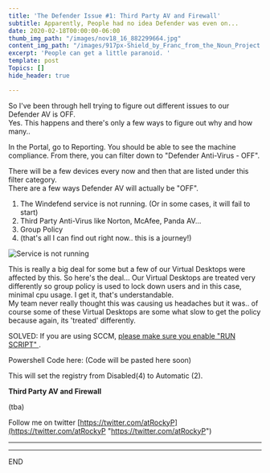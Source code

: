 ```yaml
---
title: 'The Defender Issue #1: Third Party AV and Firewall'
subtitle: Apparently, People had no idea Defender was even on...
date: 2020-02-18T00:00:00-06:00
thumb_img_path: "/images/nov18_16_882299664.jpg"
content_img_path: "/images/917px-Shield_by_Franc_from_the_Noun_Project.svg.png"
excerpt: 'People can get a little paranoid. '
template: post
Topics: []
hide_header: true

---
```

So I've been through hell trying to figure out different issues to our Defender AV is OFF.   
Yes. This happens and there's only a few ways to figure out why and how many.. 

In the Portal, go to Reporting. You should be able to see the machine compliance. From there, you can filter down to "Defender Anti-Virus - OFF". 

There will be a few devices every now and then that are listed under this filter category.   
There are a few ways Defender AV will actually be "OFF". 

1. The Windefend service is not running. (Or in some cases, it will fail to start)
2. Third Party Anti-Virus like Norton, McAfee, Panda AV...
3. Group Policy
4. (that's all I can find out right now.. this is a journey!)

![](/images/dHZQq.png "Service is not running")

This is really a big deal for some but a few of our Virtual Desktops were affected by this. So here's the deal... Our Virtual Desktops are treated very differently so group policy is used to lock down users and in this case, minimal cpu usage. I get it, that's understandable.   
My team never really thought this was causing us headaches but it was.. of course some of these Virtual Desktops are some what slow to get the policy because again, its 'treated' differently. 

SOLVED: If you are using SCCM, [please make sure you enable "RUN SCRIPT" ](). 

Powershell Code here: (Code will be pasted here soon)

This will set the registry from Disabled(4) to Automatic (2).

**Third Party AV and Firewall**

(tba)

Follow me on twitter [https://twitter.com/atRockyP](https://twitter.com/atRockyP "https://twitter.com/atRockyP")

***

___

END